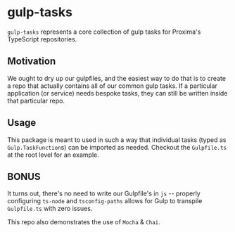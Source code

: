 # gulp-tasks

`gulp-tasks` represents a core collection of gulp tasks for Proxima's TypeScript repositories.

## Motivation
We ought to dry up our gulpfiles, and the easiest way to do that is to create a repo that actually contains all of our common gulp tasks. If a particular application (or service) needs bespoke tasks, they can still be written inside that particular repo.

## Usage
This package is meant to used in such a way that individual tasks (typed as `Gulp.TaskFunction`s) can be imported as needed. Checkout the `Gulpfile.ts` at the root level for an example.

## BONUS
It turns out, there's no need to write our Gulpfile's in `js` -- properly configuring `ts-node` and `tsconfig-paths` allows for Gulp to transpile `Gulpfile.ts` with zero issues.

This repo also demonstrates the use of `Mocha` & `Chai`.
